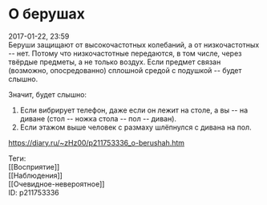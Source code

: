 О берушах
==========

   
 2017-01-22, 23:59   
  Беруши защищают от высокочастотных колебаний, а от низкочастотных -- нет. Потому что низкочастотные передаются, в том числе, через твёрдые предметы, а не только воздух. Если предмет связан (возможно, опосредованно) сплошной средой с подушкой -- будет слышно.   
   
 Значит, будет слышно:   
 1. Если вибрирует телефон, даже если он лежит на столе, а вы -- на диване (стол -- ножка стола -- пол -- диван).   
 2. Если этажом выше человек с размаху шлёпнулся с дивана на пол.   
    
 <https://diary.ru/~zHz00/p211753336_o-berushah.htm>   
   
 Теги:   
 [[Восприятие]]   
 [[Наблюдения]]   
 [[Очевидное-невероятное]]   
 ID: p211753336